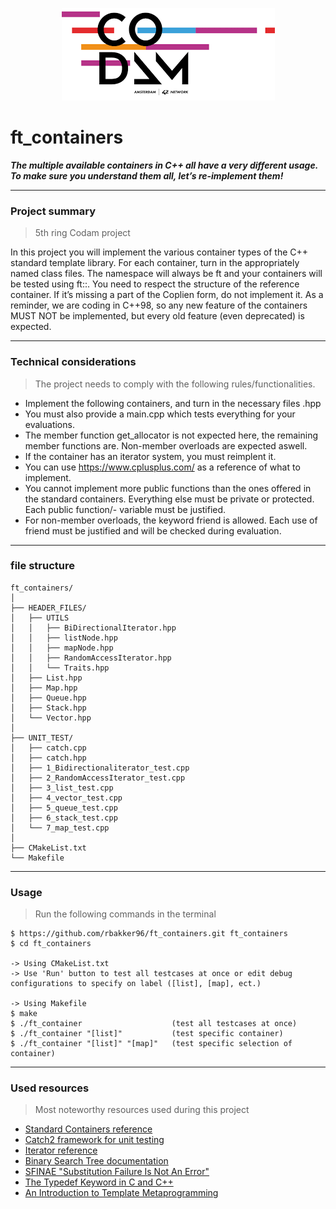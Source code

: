 <p align="center">
  <img src="https://github.com/rbakker96/images/blob/master/codam_logo.png">
</p>

# ft_containers
***The multiple available containers in C++ all have a very different usage. To make sure you understand them all, let’s re-implement them!***

---

### Project summary
> 5th ring Codam project

In this project you will implement the various container types of the C++ standard template library. For each container, turn in the appropriately named class files. The namespace will always be ft and your containers will be tested using ft::<container>. You need to respect the structure of the reference container. If it’s missing a part of the Coplien form, do not implement it. As a reminder, we are coding in C++98, so any new feature of the containers MUST NOT be implemented, but every old feature (even deprecated) is expected.

---

### Technical considerations
> The project needs to comply with the following rules/functionalities.

- Implement the following containers, and turn in the necessary files <container>.hpp
- You must also provide a main.cpp which tests everything for your evaluations.
- The member function get_allocator is not expected here, the remaining member functions are. Non-member overloads are expected aswell.
- If the container has an iterator system, you must reimplent it.
- You can use https://www.cplusplus.com/ as a reference of what to implement.
- You cannot implement more public functions than the ones offered in the standard containers. Everything else must be private or protected. Each public function/- variable must be justified.
- For non-member overloads, the keyword friend is allowed. Each use of friend must be justified and will be checked during evaluation.

---

### file structure
    ft_containers/
    │
    ├── HEADER_FILES/
    │   ├── UTILS
    │   │   ├── BiDirectionalIterator.hpp
    │   │   ├── listNode.hpp
    │   │   ├── mapNode.hpp
    │   │   ├── RandomAccessIterator.hpp
    │   │   └── Traits.hpp
    │   ├── List.hpp
    │   ├── Map.hpp
    │   ├── Queue.hpp
    │   ├── Stack.hpp
    │   └── Vector.hpp
    │
    ├── UNIT_TEST/
    │   ├── catch.cpp
    │   ├── catch.hpp
    │   ├── 1_Bidirectionaliterator_test.cpp
    │   ├── 2_RandomAccessIterator_test.cpp
    │   ├── 3_list_test.cpp
    │   ├── 4_vector_test.cpp
    │   ├── 5_queue_test.cpp
    │   ├── 6_stack_test.cpp
    │   └── 7_map_test.cpp
    │
    ├── CMakeList.txt
    └── Makefile

---

### Usage
> Run the following commands in the terminal

```shell
$ https://github.com/rbakker96/ft_containers.git ft_containers
$ cd ft_containers

-> Using CMakeList.txt
-> Use 'Run' button to test all testcases at once or edit debug configurations to specify on label ([list], [map], ect.)

-> Using Makefile
$ make
$ ./ft_container                    (test all testcases at once)
$ ./ft_container "[list]"           (test specific container)
$ ./ft_container "[list]" "[map]"   (test specific selection of container)
```

---

### Used resources
> Most noteworthy resources used during this project

- <a href="https://www.cplusplus.com/reference/stl/" target="_blank">Standard Containers reference</a>
- <a href="https://github.com/catchorg/Catch2" target="_blank">Catch2 framework for unit testing</a>
- <a href="https://www.cplusplus.com/reference/iterator/" target="_blank">Iterator reference</a>
- <a href="https://algorithmtutor.com/Data-Structures/Tree/Binary-Search-Trees/" target="_blank">Binary Search Tree documentation</a>
- <a href="https://en.cppreference.com/w/cpp/language/sfinae" target="_blank">SFINAE "Substitution Failure Is Not An Error"</a>
- <a href="https://www.cprogramming.com/tutorial/typedef.html#:~:text=The%20typedef%20keyword%20allows%20the,data%20types%20that%20you%20use." target="_blank">The Typedef Keyword in C and C++</a>
- <a href="http://cppedinburgh.uk/slides/201603-tmp.pdf" target="_blank">An Introduction to Template Metaprogramming</a>
